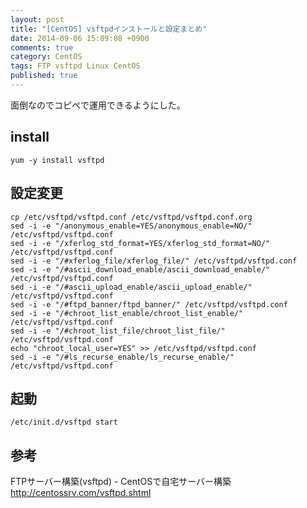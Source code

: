 ```yaml
---
layout: post
title: "[CentOS] vsftpdインストールと設定まとめ"
date: 2014-09-06 15:09:08 +0900
comments: true
category: CentOS
tags: FTP vsftpd Linux CentOS
published: true
---
```


面倒なのでコピペで運用できるようにした。

## install 

```
yum -y install vsftpd
```

## 設定変更

```
cp /etc/vsftpd/vsftpd.conf /etc/vsftpd/vsftpd.conf.org
sed -i -e "/anonymous_enable=YES/anonymous_enable=NO/" /etc/vsftpd/vsftpd.conf
sed -i -e "/xferlog_std_format=YES/xferlog_std_format=NO/" /etc/vsftpd/vsftpd.conf
sed -i -e "/#xferlog_file/xferlog_file/" /etc/vsftpd/vsftpd.conf
sed -i -e "/#ascii_download_enable/ascii_download_enable/" /etc/vsftpd/vsftpd.conf
sed -i -e "/#ascii_upload_enable/ascii_upload_enable/" /etc/vsftpd/vsftpd.conf
sed -i -e "/#ftpd_banner/ftpd_banner/" /etc/vsftpd/vsftpd.conf
sed -i -e "/#chroot_list_enable/chroot_list_enable/" /etc/vsftpd/vsftpd.conf
sed -i -e "/#chroot_list_file/chroot_list_file/" /etc/vsftpd/vsftpd.conf
echo "chroot_local_user=YES" >> /etc/vsftpd/vsftpd.conf
sed -i -e "/#ls_recurse_enable/ls_recurse_enable/" /etc/vsftpd/vsftpd.conf
```

## 起動

```
/etc/init.d/vsftpd start
```

## 参考
FTPサーバー構築(vsftpd) - CentOSで自宅サーバー構築 <http://centossrv.com/vsftpd.shtml>
